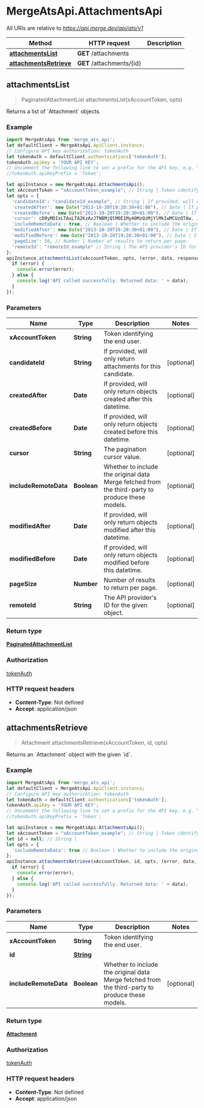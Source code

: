 # MergeAtsApi.AttachmentsApi

All URIs are relative to *https://api.merge.dev/api/ats/v1*

Method | HTTP request | Description
------------- | ------------- | -------------
[**attachmentsList**](AttachmentsApi.md#attachmentsList) | **GET** /attachments | 
[**attachmentsRetrieve**](AttachmentsApi.md#attachmentsRetrieve) | **GET** /attachments/{id} | 



## attachmentsList

> PaginatedAttachmentList attachmentsList(xAccountToken, opts)



Returns a list of &#x60;Attachment&#x60; objects.

### Example

```javascript
import MergeAtsApi from 'merge_ats_api';
let defaultClient = MergeAtsApi.ApiClient.instance;
// Configure API key authorization: tokenAuth
let tokenAuth = defaultClient.authentications['tokenAuth'];
tokenAuth.apiKey = 'YOUR API KEY';
// Uncomment the following line to set a prefix for the API key, e.g. "Token" (defaults to null)
//tokenAuth.apiKeyPrefix = 'Token';

let apiInstance = new MergeAtsApi.AttachmentsApi();
let xAccountToken = "xAccountToken_example"; // String | Token identifying the end user.
let opts = {
  'candidateId': "candidateId_example", // String | If provided, will only return attachments for this candidate.
  'createdAfter': new Date("2013-10-20T19:20:30+01:00"), // Date | If provided, will only return objects created after this datetime.
  'createdBefore': new Date("2013-10-20T19:20:30+01:00"), // Date | If provided, will only return objects created before this datetime.
  'cursor': cD0yMDIxLTAxLTA2KzAzJTNBMjQlM0E1My40MzQzMjYlMkIwMCUzQTAw, // String | The pagination cursor value.
  'includeRemoteData': true, // Boolean | Whether to include the original data Merge fetched from the third-party to produce these models.
  'modifiedAfter': new Date("2013-10-20T19:20:30+01:00"), // Date | If provided, will only return objects modified after this datetime.
  'modifiedBefore': new Date("2013-10-20T19:20:30+01:00"), // Date | If provided, will only return objects modified before this datetime.
  'pageSize': 56, // Number | Number of results to return per page.
  'remoteId': "remoteId_example" // String | The API provider's ID for the given object.
};
apiInstance.attachmentsList(xAccountToken, opts, (error, data, response) => {
  if (error) {
    console.error(error);
  } else {
    console.log('API called successfully. Returned data: ' + data);
  }
});
```

### Parameters


Name | Type | Description  | Notes
------------- | ------------- | ------------- | -------------
 **xAccountToken** | **String**| Token identifying the end user. | 
 **candidateId** | **String**| If provided, will only return attachments for this candidate. | [optional] 
 **createdAfter** | **Date**| If provided, will only return objects created after this datetime. | [optional] 
 **createdBefore** | **Date**| If provided, will only return objects created before this datetime. | [optional] 
 **cursor** | **String**| The pagination cursor value. | [optional] 
 **includeRemoteData** | **Boolean**| Whether to include the original data Merge fetched from the third-party to produce these models. | [optional] 
 **modifiedAfter** | **Date**| If provided, will only return objects modified after this datetime. | [optional] 
 **modifiedBefore** | **Date**| If provided, will only return objects modified before this datetime. | [optional] 
 **pageSize** | **Number**| Number of results to return per page. | [optional] 
 **remoteId** | **String**| The API provider&#39;s ID for the given object. | [optional] 

### Return type

[**PaginatedAttachmentList**](PaginatedAttachmentList.md)

### Authorization

[tokenAuth](../README.md#tokenAuth)

### HTTP request headers

- **Content-Type**: Not defined
- **Accept**: application/json


## attachmentsRetrieve

> Attachment attachmentsRetrieve(xAccountToken, id, opts)



Returns an &#x60;Attachment&#x60; object with the given &#x60;id&#x60;.

### Example

```javascript
import MergeAtsApi from 'merge_ats_api';
let defaultClient = MergeAtsApi.ApiClient.instance;
// Configure API key authorization: tokenAuth
let tokenAuth = defaultClient.authentications['tokenAuth'];
tokenAuth.apiKey = 'YOUR API KEY';
// Uncomment the following line to set a prefix for the API key, e.g. "Token" (defaults to null)
//tokenAuth.apiKeyPrefix = 'Token';

let apiInstance = new MergeAtsApi.AttachmentsApi();
let xAccountToken = "xAccountToken_example"; // String | Token identifying the end user.
let id = null; // String | 
let opts = {
  'includeRemoteData': true // Boolean | Whether to include the original data Merge fetched from the third-party to produce these models.
};
apiInstance.attachmentsRetrieve(xAccountToken, id, opts, (error, data, response) => {
  if (error) {
    console.error(error);
  } else {
    console.log('API called successfully. Returned data: ' + data);
  }
});
```

### Parameters


Name | Type | Description  | Notes
------------- | ------------- | ------------- | -------------
 **xAccountToken** | **String**| Token identifying the end user. | 
 **id** | [**String**](.md)|  | 
 **includeRemoteData** | **Boolean**| Whether to include the original data Merge fetched from the third-party to produce these models. | [optional] 

### Return type

[**Attachment**](Attachment.md)

### Authorization

[tokenAuth](../README.md#tokenAuth)

### HTTP request headers

- **Content-Type**: Not defined
- **Accept**: application/json


